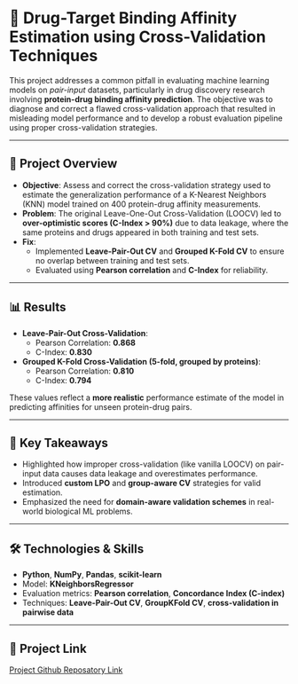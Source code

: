 
# 📘 Drug-Target Binding Affinity Estimation using Cross-Validation Techniques

This project addresses a common pitfall in evaluating machine learning models on *pair-input* datasets, particularly in drug discovery research involving **protein-drug binding affinity prediction**. The objective was to diagnose and correct a flawed cross-validation approach that resulted in misleading model performance and to develop a robust evaluation pipeline using proper cross-validation strategies.

---

## 📌 Project Overview

- **Objective**: Assess and correct the cross-validation strategy used to estimate the generalization performance of a K-Nearest Neighbors (KNN) model trained on 400 protein-drug affinity measurements.
- **Problem**: The original Leave-One-Out Cross-Validation (LOOCV) led to **over-optimistic scores (C-Index > 90%)** due to data leakage, where the same proteins and drugs appeared in both training and test sets.
- **Fix**:
  - Implemented **Leave-Pair-Out CV** and **Grouped K-Fold CV** to ensure no overlap between training and test sets.
  - Evaluated using **Pearson correlation** and **C-Index** for reliability.

---

## 📊 Results

- **Leave-Pair-Out Cross-Validation**:
  - Pearson Correlation: **0.868**
  - C-Index: **0.830**
- **Grouped K-Fold Cross-Validation (5-fold, grouped by proteins)**:
  - Pearson Correlation: **0.810**
  - C-Index: **0.794**

These values reflect a **more realistic** performance estimate of the model in predicting affinities for unseen protein-drug pairs.

---

## 🧠 Key Takeaways

- Highlighted how improper cross-validation (like vanilla LOOCV) on pair-input data causes data leakage and overestimates performance.
- Introduced **custom LPO** and **group-aware CV** strategies for valid estimation.
- Emphasized the need for **domain-aware validation schemes** in real-world biological ML problems.

---

## 🛠️ Technologies & Skills

- **Python**, **NumPy**, **Pandas**, **scikit-learn**
- Model: **KNeighborsRegressor**
- Evaluation metrics: **Pearson correlation**, **Concordance Index (C-index)**
- Techniques: **Leave-Pair-Out CV**, **GroupKFold CV**, **cross-validation in pairwise data**

---

## 🔗 Project Link

[Project Github Reposatory Link](https://github.com/ghufranullah1997/Evaluation_of_Machine_Learning_Models/blob/main/Project/Project%203/exercise-3-final-draft.ipynb)

